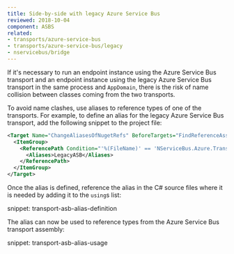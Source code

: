 ```yaml
---
title: Side-by-side with legacy Azure Service Bus
reviewed: 2018-10-04
component: ASBS
related:
- transports/azure-service-bus
- transports/azure-service-bus/legacy
- nservicebus/bridge
---
```


If it's necessary to run an endpoint instance using the Azure Service Bus transport and an endpoint instance using the legacy Azure Service Bus transport in the same process and `AppDomain`, there is the risk of name collision between classes coming from the two transports.

To avoid name clashes, use aliases to reference types of one of the transports. For example, to define an alias for the legacy Azure Service Bus transport, add the following snippet to the project file:

```xml
<Target Name="ChangeAliasesOfNugetRefs" BeforeTargets="FindReferenceAssembliesForReferences;ResolveReferences">
  <ItemGroup>
    <ReferencePath Condition="'%(FileName)' == 'NServiceBus.Azure.Transports.WindowsAzureServiceBus'">
      <Aliases>LegacyASB</Aliases>
    </ReferencePath>
  </ItemGroup>
</Target>
```

Once the alias is defined, reference the alias in the C# source files where it is needed by adding it to the `using`s list:

snippet: transport-asb-alias-definition

The alias can now be used to reference types from the Azure Service Bus transport assembly:

snippet: transport-asb-alias-usage
